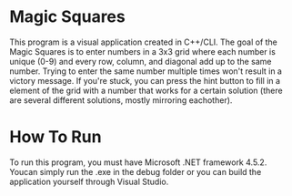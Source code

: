 
# Magic Squares

This program is a visual application created in C++/CLI. The goal of the Magic Squares is to enter numbers in a 3x3 grid where each number is unique (0-9) and every row, column, and diagonal add up to the same number. Trying to enter the same number multiple times won't result in a victory message. If you're stuck, you can press the hint button to fill in a element of the grid with a number that works for a certain solution (there are several different solutions, mostly mirroring eachother).

# How To Run
To run this program, you must have Microsoft .NET framework 4.5.2. Youcan simply run the .exe in the debug folder or you can build the application yourself through Visual Studio.
